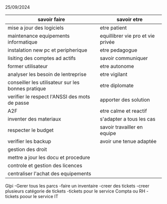 25/09/2024


| savoir faire                                       | savoir etre                       |
| -------------------------------------------------- | --------------------------------- |
| mise a jour des logiciels                          | etre patient                      |
| maintenance equipements informatique               | equillibrer vie pro et vie privée |
| instalation new pc et peripherique                 | etre pedagogue                    |
| lisiting des comptes ad actifs                     | savoir communiquer                |
| former utilisateur                                 | etre autonome                     |
| analyser les besoin de lentreprise                 | etre vigilant                     |
| conseiller les utilisateur sur les bonnes pratique | etre diplomate                    |
| verifier le respect l'ANSSI des mots de passe      | apporter des solution             |
| A2F                                                | etre calme et reactif             |
| inventer des materiaux                             | s'adapter a tous les cas          |
| respecter le budget                                | savoir travailler en equipe       |
| verifier les backup                                | avoir une tenue adaptée           |
| gestion des droit                                  |                                   |
| mettre a jour les docu et procedure                |                                   |
| controle et gestion des licences                   |                                   |
| centraliser l'achat des equipements                |                                   |



Glpi 
	-Gerer tous les parcs
	-faire un inventaire
	-creer des tickets 
		-creer plusieurs catégorie de tickets 
			-tickets pour le service Compta ou RH 
			-tickets poour le service IT
			